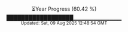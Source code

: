 <p align="center">
⏳Year Progress (60.42 %) <br>
██████████████████▁▁▁▁▁▁▁▁▁▁▁▁ <br>
<sub>Updated: Sat, 09 Aug 2025 12:48:54 GMT</sub>
</p>


